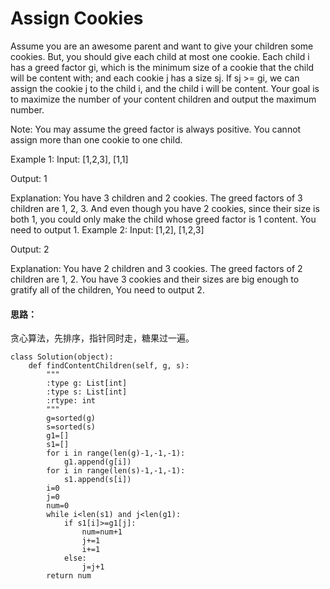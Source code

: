 # Assign Cookies
Assume you are an awesome parent and want to give your children some cookies. But, you should give each child at most one cookie. Each child i has a greed factor gi, which is the minimum size of a cookie that the child will be content with; and each cookie j has a size sj. If sj >= gi, we can assign the cookie j to the child i, and the child i will be content. Your goal is to maximize the number of your content children and output the maximum number.

Note:
You may assume the greed factor is always positive. 
You cannot assign more than one cookie to one child.

Example 1:
Input: [1,2,3], [1,1]

Output: 1

Explanation: You have 3 children and 2 cookies. The greed factors of 3 children are 1, 2, 3. 
And even though you have 2 cookies, since their size is both 1, you could only make the child whose greed factor is 1 content.
You need to output 1.
Example 2:
Input: [1,2], [1,2,3]

Output: 2

Explanation: You have 2 children and 3 cookies. The greed factors of 2 children are 1, 2. 
You have 3 cookies and their sizes are big enough to gratify all of the children, 
You need to output 2.
#### 思路：
贪心算法，先排序，指针同时走，糖果过一遍。

```
class Solution(object):
    def findContentChildren(self, g, s):
        """
        :type g: List[int]
        :type s: List[int]
        :rtype: int
        """  
        g=sorted(g)
        s=sorted(s)
        g1=[]
        s1=[]
        for i in range(len(g)-1,-1,-1):
            g1.append(g[i])
        for i in range(len(s)-1,-1,-1):
            s1.append(s[i])
        i=0
        j=0
        num=0
        while i<len(s1) and j<len(g1):
            if s1[i]>=g1[j]:
                num=num+1
                j+=1
                i+=1
            else:
                j=j+1
        return num
```